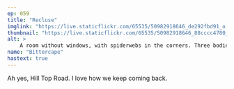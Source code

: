 ```yaml
---
ep: 059
title: "Recluse"
imglink: "https://live.staticflickr.com/65535/50982918646_de292fbd91_o.jpg"
thumbnail: "https://live.staticflickr.com/65535/50982918646_88cccc4780_q.jpg"
alt: >
    A room without windows, with spiderwebs in the corners. Three bodies coccooned in spider silk hang from the ceiling.
name: "Bittercape"
hastext: true
---
```

Ah yes, Hill Top Road. I love how we keep coming back. 